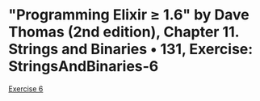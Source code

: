 # "Programming Elixir ≥ 1.6" by Dave Thomas (2nd edition), Chapter 11. Strings and Binaries • 131, Exercise: StringsAndBinaries-6

[Exercise 6](StringsAndBinaries-6.exs)
